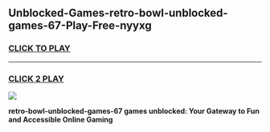 
## Unblocked-Games-retro-bowl-unblocked-games-67-Play-Free-nyyxg
<h3>
<a href="https://premium76.site?title=retro-bowl-unblocked-games-67&ref=12A">CLICK TO PLAY</a></h3>
<hr>

<h3>
<a href="https://premium76.site?title=retro-bowl-unblocked-games-67&ref=12A">CLICK 2 PLAY</a>
  
</h3>

<a href="https://premium76.site?title=retro-bowl-unblocked-games-67&ref=12A"><img src="https://clearcache.store/games.png"></a>


**retro-bowl-unblocked-games-67 games unblocked: Your Gateway to Fun and Accessible Online Gaming**
